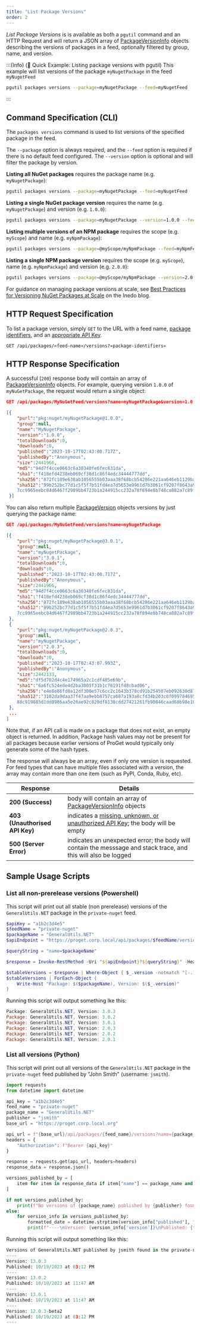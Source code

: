 ```yaml
---
title: "List Package Versions"
order: 2
---
```


*List Package Versions* is is available as both a `pgutil` command and an HTTP Request and will return a JSON array of [PackageVersionInfo](/docs/proget/api/packages#package-version) objects describing the versions of packages in a feed, optionally filtered by group, name, and version.

:::(Info) (🚀 Quick Example: Listing package versions with pgutil)
This example will list versions of the package `myNugetPackage` in the feed `myNugetFeed`

```bash
pgutil packages versions --package=myNugetPackage --feed=myNugetFeed
```
:::

## Command Specification (CLI)
The `packages versions` command is used to list versions of the specified package in the feed. 

The `--package` option is always required, and the `--feed` option is required if there is no default feed configured.  The `--version` option is optional and will filter the package by version.

**Listing all NuGet packages** requires the package name (e.g. `myNugetPackage`):

```bash
pgutil packages versions --package=myNugetPackage --feed=myNugetFeed
```

**Listing a single NuGet package version** requires the name (e.g. `myNugetPackage`) and version (e.g. `1.0.0`):

```bash
pgutil packages versions --package=myNugetPackage --version=1.0.0 --feed=myNugetFeed
```
**Listing multiple versions of an NPM package** requires the scope (e.g. `myScope`) and name (e.g. `myNpmPackage`):

```bash
pgutil packages versions --package=@myScope/myNpmPackage --feed=myNpmFeed
```

**Listing a single NPM package version** requires the scope (e.g. `myScope`), name (e.g. `myNpmPackage`) and version (e.g. `2.0.0`):

```bash
pgutil packages versions --package=@myScope/myNpmPackage --version=2.0.0 --feed=myNpmFeed
```

For guidance on managing package versions at scale, see [Best Practices for Versioning NuGet Packages at Scale](https://blog.inedo.com/nuget/package-versioning/) on the Inedo blog.

## HTTP Request Specification
To list a package version, simply `GET` to the URL with a feed name, [package identifiers](/docs/proget/api/packages#using-multiple-parameters), and an [appropriate API Key](/docs/proget/api/packages#authentication).

```plaintext
GET /api/packages/«feed-name»/versions?«package-identifiers»
```

## HTTP Response Specification
A successful (`200`) response body will contain an array of [PackageVersionInfo](/docs/proget/api/packages#package-version) objects. For example, querying version `1.0.0` of `myNuGetPackage`, the request would return a single object:

```json
GET /api/packages/MyNuGetFeed/versions?name=myNugetPackage&version=1.0.0

[{
    "purl":"pkg:nuget/myNugetPackage@1.0.0",
    "group":null,
    "name":"MyNugetPackage",
    "version":"1.0.0",
    "totalDownloads":0,
    "downloads":0,
    "published":"2023-10-17T02:43:00.717Z",
    "publishedBy":"Anonymous",
    "size":2441966,
    "md5":"94d7f4cce0663c6a30340fe6fec831da",
    "sha1":"f418efd4238eb069cf38d1c86f4edc34444777dd",
    "sha256":"872fc189e638ab1056555b03aaa38f68bcb54286e221aa646eb1129babf63c77",
    "sha512":"99b252bc77d1c5f5f7b51fd4ea7d5653e9961d7b3061cf9207f8643a9c
    7cc9965eebc84d6467f2989bb4723b1a244915cc232a78f894e8b748ca882a7c89fb92"
 }]
```

You can also return multiple [PackageVersion](/docs/proget/api/packages#package-version) objects versions by just querying the package name:

```json
GET /api/packages/MyNuGetFeed/versions?name=myNugetPackage

[{
    "purl":"pkg:nuget/myNugetPackage@3.0.1",
    "group":null,
    "name":"myNugetPackage",
    "version":"3.0.1",
    "totalDownloads":0,
    "downloads":0,
    "published":"2023-10-17T02:43:00.717Z",
    "publishedBy":"Anonymous",
    "size":2441966,
    "md5":"94d7f4cce0663c6a30340fe6fec831da",
    "sha1":"f418efd4238eb069cf38d1c86f4edc34444777dd",
    "sha256":"872fc189e638ab1056555b03aaa38f68bcb54286e221aa646eb1129babf63c77",
    "sha512":"99b252bc77d1c5f5f7b51fd4ea7d5653e9961d7b3061cf9207f8643a9c
    7cc9965eebc84d6467f2989bb4723b1a244915cc232a78f894e8b748ca882a7c89fb92"
 },
 {
    "purl":"pkg:nuget/myNugetPackage@2.0.3",
    "group":null,
    "name":"myNugetPackage",
    "version":"2.0.3",
    "totalDownloads":0,
    "downloads":0,
    "published":"2023-10-17T02:43:07.993Z",
    "publishedBy":"Anonymous",
    "size":2442133,
    "md5":"df5d702d4c4e174965a2c1cdf405e69b",
    "sha1":"6a6fc524ede4d2ba3005f31b1c76191fd8cbad06",
    "sha256":"e4e8e86fd0a12df300e57c6cc2c1643b378cd91b254507eb092630d87257e218",
    "sha512":"3102da9daa37f47aa9ebb8757ca687a193a8cfd34b203c0f09978469502
    88c919885d1dd8986aa5e26ae92c820df8138cdd27421261fb90846caad68b98e100f"
 },
 ...
]
```

Note that, if an API call is made on a package that does not exist, an empty object is returned. In addition,  Package hash values may not be present for all packages because earlier versions of ProGet would typically only generate some of the hash types.

The response will always be an array, even if only one version is requested. For feed types that can have multiple files associated with a version, the array may contain more than one item (such as PyPI, Conda, Ruby, etc).

| Response | Details |
| --- | --- |
| **200 (Success)** | body will contain an array of [PackageVersionInfo](/docs/proget/api/packages#package-version) objects
|  **403 (Unauthorised API Key)** | indicates a [missing, unknown, or unauthorized API Key](/docs/proget/api/packages#authentication); the body will be empty
| **500 (Server Error)** | indicates an unexpected error; the body will contain the messsage and stack trace, and this will also be logged

## Sample Usage Scripts

### List all non-prerelease versions (Powershell)
This script will print out all stable (non prerelease) versions of the `GeneralUtils.NET` package in the `private-nuget` feed.

```powershell
$apiKey = "a1b2c3d4e5"
$feedName = "private-nuget"
$packageName = "GeneralUtils.NET"
$apiEndpoint = "https://proget.corp.local/api/packages/$feedName/versions"

$queryString = "name=$packageName"

$response = Invoke-RestMethod -Uri "${apiEndpoint}?${queryString}" -Headers @{ "X-Api-Key" = $apiKey }

$stableVersions = $response | Where-Object { $_.version -notmatch "[-.]\d*[A-Za-z]+" }
$stableVersions | ForEach-Object {
    Write-Host "Package: $($packageName), Version: $($_.version)"
}
```

Running this script will output something lke this:

```powershell
Package: GeneralUtils.NET, Version: 3.0.3
Package: GeneralUtils.NET, Version: 3.0.2
Package: GeneralUtils.NET, Version: 3.0.1
Package: GeneralUtils.NET, Version: 2.0.3
Package: GeneralUtils.NET, Version: 2.0.2
Package: GeneralUtils.NET, Version: 2.0.1
```

### List all versions (Python)
This script will print out all versions of the `GeneralUtils.NET` package in the `private-nuget` feed published by "John Smith" (username: `jsmith`).

```python
import requests
from datetime import datetime

api_key = "a1b2c3d4e5"
feed_name = "private-nuget"
package_name = "GeneralUtils.NET"
publisher = "jsmith"
base_url = "https://proget.corp.local.org"

api_url = f"{base_url}/api/packages/{feed_name}/versions?name={package_name}"
headers = {
    "Authorization": f"Bearer {api_key}"
}

response = requests.get(api_url, headers=headers)
response_data = response.json()

versions_published_by = [
    item for item in response_data if item["name"] == package_name and item["publishedBy"] == publisher
]

if not versions_published_by:
    print(f"No versions of {package_name} published by {publisher} found in the {feed_name} feed.")
else:
    for version_info in versions_published_by:
        formatted_date = datetime.strptime(version_info["published"], "%Y-%m-%dT%H:%M:%S.%fZ").strftime("%m/%d/%Y at %I:%M %p")
        print(f"----\nVersion: {version_info['version']}\nPublished: {formatted_date}")
```

Running this script will output something like this:

```python
Versions of GeneralUtils.NET published by jsmith found in the private-nuget feed:
----
Version: 13.0.3
Published: 10/19/2023 at 03:12 PM
----
Version: 13.0.2
Published: 10/19/2023 at 11:47 AM
----
Version: 13.0.1
Published: 10/19/2023 at 11:47 AM
----
Version: 12.0.3-beta2
Published: 10/19/2023 at 03:12 PM
----
```